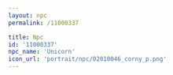 ```yaml
---
layout: npc
permalink: /11000337

title: Npc
id: '11000337'
npc_name: 'Unicorn'
icon_url: 'portrait/npc/02010046_corny_p.png'
---
```

